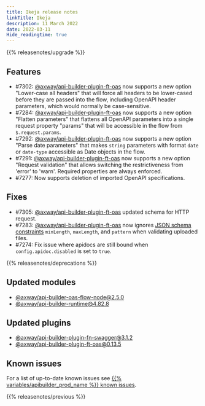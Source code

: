 ```yaml
---
title: Ikeja release notes
linkTitle: Ikeja
description: 11 March 2022
date: 2022-03-11
Hide_readingtime: true
---
```

<!-- ## Summary -->

{{% releasenotes/upgrade %}}

<!-- ## Breaking changes -->

## Features

* #7302: [@axway/api-builder-plugin-ft-oas](https://www.npmjs.com/package/@axway/api-builder-plugin-ft-oas) now supports a new option "Lower-case all headers" that will force all headers to be lower-cased before they are passed into the flow, including OpenAPI header parameters, which would normally be case-sensitive.
* #7284: [@axway/api-builder-plugin-ft-oas](https://www.npmjs.com/package/@axway/api-builder-plugin-ft-oas) now supports a new option "Flatten parameters" that flattens all OpenAPI parameters into a single request property "params" that will be accessible in the flow from `$.request.params`.
* #7292: [@axway/api-builder-plugin-ft-oas](https://www.npmjs.com/package/@axway/api-builder-plugin-ft-oas) now supports a new option "Parse date parameters" that makes `string` parameters with format `date` or `date-type` accessible as Date objects in the flow.
* #7291: [@axway/api-builder-plugin-ft-oas](https://www.npmjs.com/package/@axway/api-builder-plugin-ft-oas) now supports a new option "Request validation" that allows switching the restrictiveness from 'error' to 'warn'. Required properties are always enforced.
* #7277: Now supports deletion of imported OpenAPI specifications.

## Fixes

* #7305: [@axway/api-builder-plugin-ft-oas](https://www.npmjs.com/package/@axway/api-builder-plugin-ft-oas) updated schema for HTTP request.
* #7283: [@axway/api-builder-plugin-ft-oas](https://www.npmjs.com/package/@axway/api-builder-plugin-ft-oas) now ignores [JSON schema constraints](https://json-schema.org/understanding-json-schema/reference/string.html#id5) `minLength`, `maxLength`, and `pattern` when validating uploaded files.
* #7274: Fix issue where apidocs are still bound when `config.apidoc.disabled` is set to `true`.

{{% releasenotes/deprecations %}}

<!-- Regenerate modules/plugins with api-builder-tools generate-release-notes script -->
## Updated modules
* [@axway/api-builder-oas-flow-node@2.5.0](https://www.npmjs.com/package/@axway/api-builder-oas-flow-node/v/2.5.0)
* [@axway/api-builder-runtime@4.82.8](https://www.npmjs.com/package/@axway/api-builder-runtime/v/4.82.8)

## Updated plugins
* [@axway/api-builder-plugin-fn-swagger@3.1.2](https://www.npmjs.com/package/@axway/api-builder-plugin-fn-swagger/v/3.1.2)
* [@axway/api-builder-plugin-ft-oas@0.13.5](https://www.npmjs.com/package/@axway/api-builder-plugin-ft-oas/v/0.13.5)

## Known issues

For a list of up-to-date known issues see [{{% variables/apibuilder_prod_name %}} known issues](/docs/known_issues/).

{{% releasenotes/previous %}}
